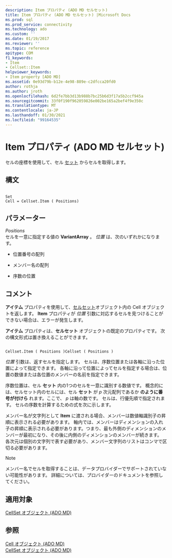 ```yaml
---
description: Item プロパティ (ADO MD セルセット)
title: Item プロパティ (ADO MD セルセット) |Microsoft Docs
ms.prod: sql
ms.prod_service: connectivity
ms.technology: ado
ms.custom: ''
ms.date: 01/19/2017
ms.reviewer: ''
ms.topic: reference
apitype: COM
f1_keywords:
- Item
- Cellset::Item
helpviewer_keywords:
- Item property [ADO MD]
ms.assetid: 0e93d79b-b12e-4e98-889e-c2dfcca20fd0
author: rothja
ms.author: jroth
ms.openlocfilehash: 6d2fe7bb3d13b988b7bc25b6d3f17a5b2ccf945a
ms.sourcegitcommit: 33f0f190f962059826e002be165a2bef4f9e350c
ms.translationtype: MT
ms.contentlocale: ja-JP
ms.lasthandoff: 01/30/2021
ms.locfileid: "99164535"
---
```

# <a name="item-property-ado-md-cellset"></a>Item プロパティ (ADO MD セルセット)
セルの座標を使用して、セル [セット](./cellset-object-ado-md.md) からセルを取得します。  
  
## <a name="syntax"></a>構文  
  
```  
  
Set  
Cell = Cellset.Item ( Positions)  
```  
  
## <a name="parameters"></a>パラメーター  
 *Positions*  
 セルを一意に指定する値の **VariantArray** 。 *位置* は、次のいずれかになります。  
  
-   位置番号の配列  
  
-   メンバー名の配列  
  
-   序数の位置  
  
## <a name="remarks"></a>コメント  
 **アイテム** プロパティを使用して、[セル](./cell-object-ado-md.md)[セット](./cellset-object-ado-md.md)オブジェクト内の Cell オブジェクトを返します。 **Item** プロパティが *位置* 引数に対応するセルを見つけることができない場合は、エラーが発生します。  
  
 **アイテム** プロパティは、**セルセット** オブジェクトの既定のプロパティです。 次の構文形式は置き換えることができます。  
  
```  
  
Cellset.Item ( Positions )Cellset ( Positions )  
```  
  
 *位置* 引数は、返すセルを指定します。 セルは、序数位置または各軸に沿った位置によって指定できます。 各軸に沿って位置によってセルを指定する場合は、位置の数値または各位置のメンバーの名前を指定できます。  
  
 序数位置は、セル **セット** 内の1つのセルを一意に識別する数値です。 概念的には、セルセット内のセルには、セル **セット** が *p* 次元配列であるか **のように番号が付けら** れます。ここで、 *p* は軸の数です。 セルは、行優先順で指定されます。 セルの序数を計算するための式を次に示します。  
  
 メンバー名が文字列として **Item** に渡される場合、メンバーは数値軸識別子の昇順に表示される必要があります。 軸内では、メンバーはディメンションの入れ子の昇順に表示される必要があります。つまり、最も外側のディメンションのメンバーが最初になり、その後に内側のディメンションのメンバーが続きます。 各次元は個別の文字列で表す必要があり、メンバー文字列のリストはコンマで区切る必要があります。  
  
> [!NOTE]
>  メンバー名でセルを取得することは、データプロバイダーでサポートされていない可能性があります。 詳細については、プロバイダーのドキュメントを参照してください。  
  
## <a name="applies-to"></a>適用対象  
 [CellSet オブジェクト (ADO MD)](./cellset-object-ado-md.md)  
  
## <a name="see-also"></a>参照  
 [Cell オブジェクト (ADO MD)](./cell-object-ado-md.md)   
 [CellSet オブジェクト (ADO MD)](./cellset-object-ado-md.md)